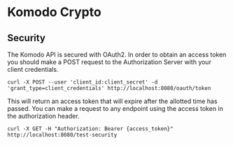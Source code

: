# Komodo Crypto


## Security
The Komodo API is secured with OAuth2. In order to obtain an access token
you should make a POST request to the Authorization Server with your client credentials.
```
curl -X POST --user 'client_id:client_secret' -d 'grant_type=client_credentials' http://localhost:8080/oauth/token
```

This will return an access token that will expire after the allotted time has passed.
You can make a request to any endpoint using the access token in the authorization header.
```
curl -X GET -H "Authorization: Bearer {access_token}" http://localhost:8080/test-security
```